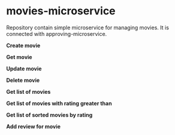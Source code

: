 # movies-microservice
Repository contain simple microservice for managing movies. It is connected with approving-microservice.

**Create movie**

**Get movie**

**Update movie**

**Delete movie**

**Get list of movies**

**Get list of movies with rating greater than**

**Get list of sorted movies by rating**

**Add review for movie**
